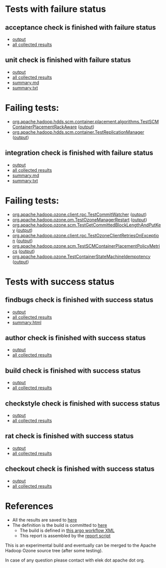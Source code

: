# Tests with failure status

## acceptance check is finished with failure status

   * [output](https://raw.githubusercontent.com/elek/ozone-ci-q4/master/pr/pr-trunk-fgz7f/acceptance/output.log)
   * [all collected results](https://github.com/elek/ozone-ci-q4/tree/master/pr/pr-trunk-fgz7f/acceptance)


## unit check is finished with failure status

   * [output](https://raw.githubusercontent.com/elek/ozone-ci-q4/master/pr/pr-trunk-fgz7f/unit/output.log)
   * [all collected results](https://github.com/elek/ozone-ci-q4/tree/master/pr/pr-trunk-fgz7f/unit)
   * [summary.md](https://github.com/elek/ozone-ci-q4/tree/master/pr/pr-trunk-fgz7f/unit/summary.md)
   * [summary.txt](https://github.com/elek/ozone-ci-q4/tree/master/pr/pr-trunk-fgz7f/unit/summary.txt)

# Failing tests: 

 * [org.apache.hadoop.hdds.scm.container.placement.algorithms.TestSCMContainerPlacementRackAware](hadoop-hdds/server-scm/org.apache.hadoop.hdds.scm.container.placement.algorithms.TestSCMContainerPlacementRackAware.txt) ([output](hadoop-hdds/server-scm/org.apache.hadoop.hdds.scm.container.placement.algorithms.TestSCMContainerPlacementRackAware-output.txt))
 * [org.apache.hadoop.hdds.scm.container.TestReplicationManager](hadoop-hdds/server-scm/org.apache.hadoop.hdds.scm.container.TestReplicationManager.txt) ([output](hadoop-hdds/server-scm/org.apache.hadoop.hdds.scm.container.TestReplicationManager-output.txt))

## integration check is finished with failure status

   * [output](https://raw.githubusercontent.com/elek/ozone-ci-q4/master/pr/pr-trunk-fgz7f/integration/output.log)
   * [all collected results](https://github.com/elek/ozone-ci-q4/tree/master/pr/pr-trunk-fgz7f/integration)
   * [summary.md](https://github.com/elek/ozone-ci-q4/tree/master/pr/pr-trunk-fgz7f/integration/summary.md)
   * [summary.txt](https://github.com/elek/ozone-ci-q4/tree/master/pr/pr-trunk-fgz7f/integration/summary.txt)

# Failing tests: 

 * [org.apache.hadoop.ozone.client.rpc.TestCommitWatcher](hadoop-ozone/integration-test/org.apache.hadoop.ozone.client.rpc.TestCommitWatcher.txt) ([output](hadoop-ozone/integration-test/org.apache.hadoop.ozone.client.rpc.TestCommitWatcher-output.txt))
 * [org.apache.hadoop.ozone.om.TestOzoneManagerRestart](hadoop-ozone/integration-test/org.apache.hadoop.ozone.om.TestOzoneManagerRestart.txt) ([output](hadoop-ozone/integration-test/org.apache.hadoop.ozone.om.TestOzoneManagerRestart-output.txt))
 * [org.apache.hadoop.ozone.scm.TestGetCommittedBlockLengthAndPutKey](hadoop-ozone/integration-test/org.apache.hadoop.ozone.scm.TestGetCommittedBlockLengthAndPutKey.txt) ([output](hadoop-ozone/integration-test/org.apache.hadoop.ozone.scm.TestGetCommittedBlockLengthAndPutKey-output.txt))
 * [org.apache.hadoop.ozone.client.rpc.TestOzoneClientRetriesOnException](hadoop-ozone/integration-test/org.apache.hadoop.ozone.client.rpc.TestOzoneClientRetriesOnException.txt) ([output](hadoop-ozone/integration-test/org.apache.hadoop.ozone.client.rpc.TestOzoneClientRetriesOnException-output.txt))
 * [org.apache.hadoop.ozone.scm.TestSCMContainerPlacementPolicyMetrics](hadoop-ozone/integration-test/org.apache.hadoop.ozone.scm.TestSCMContainerPlacementPolicyMetrics.txt) ([output](hadoop-ozone/integration-test/org.apache.hadoop.ozone.scm.TestSCMContainerPlacementPolicyMetrics-output.txt))
 * [org.apache.hadoop.ozone.TestContainerStateMachineIdempotency](hadoop-ozone/integration-test/org.apache.hadoop.ozone.TestContainerStateMachineIdempotency.txt) ([output](hadoop-ozone/integration-test/org.apache.hadoop.ozone.TestContainerStateMachineIdempotency-output.txt))


# Tests with success status

## findbugs check is finished with success status

   * [output](https://raw.githubusercontent.com/elek/ozone-ci-q4/master/pr/pr-trunk-fgz7f/findbugs/output.log)
   * [all collected results](https://github.com/elek/ozone-ci-q4/tree/master/pr/pr-trunk-fgz7f/findbugs)
   * [summary.html](https://elek.github.io/ozone-ci-q4/pr/pr-trunk-fgz7f/findbugs/summary.html)


## author check is finished with success status

   * [output](https://raw.githubusercontent.com/elek/ozone-ci-q4/master/pr/pr-trunk-fgz7f/author/output.log)
   * [all collected results](https://github.com/elek/ozone-ci-q4/tree/master/pr/pr-trunk-fgz7f/author)


## build check is finished with success status

   * [output](https://raw.githubusercontent.com/elek/ozone-ci-q4/master/pr/pr-trunk-fgz7f/build/output.log)
   * [all collected results](https://github.com/elek/ozone-ci-q4/tree/master/pr/pr-trunk-fgz7f/build)


## checkstyle check is finished with success status

   * [output](https://raw.githubusercontent.com/elek/ozone-ci-q4/master/pr/pr-trunk-fgz7f/checkstyle/output.log)
   * [all collected results](https://github.com/elek/ozone-ci-q4/tree/master/pr/pr-trunk-fgz7f/checkstyle)


## rat check is finished with success status

   * [output](https://raw.githubusercontent.com/elek/ozone-ci-q4/master/pr/pr-trunk-fgz7f/rat/output.log)
   * [all collected results](https://github.com/elek/ozone-ci-q4/tree/master/pr/pr-trunk-fgz7f/rat)


## checkout check is finished with success status

   * [output](https://raw.githubusercontent.com/elek/ozone-ci-q4/master/pr/pr-trunk-fgz7f/checkout/output.log)
   * [all collected results](https://github.com/elek/ozone-ci-q4/tree/master/pr/pr-trunk-fgz7f/checkout)




# References

 * All the results are saved to [here](https://github.com/elek/ozone-ci-q4/tree/master/pr/pr-trunk-fgz7f/)
 * The definition is the build is committed to [here](https://github.com/elek/argo-ozone)
    * The build is defined in [this argo workflow XML](https://github.com/elek/argo-ozone/blob/master/ozone-build.yaml)
    * This report is assembled by the [report script](https://github.com/elek/argo-ozone/blob/master/scripts/report.sh)

This is an experimental build and eventually can be merged to the Apache Hadoop Ozone source tree (after some testing).

In case of any question please contact with elek dot apache dot org.
